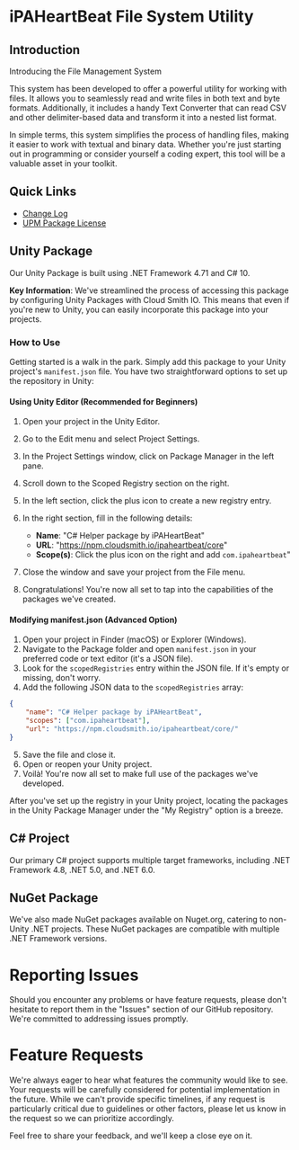 # iPAHeartBeat File System Utility

## Introduction
Introducing the File Management System

This system has been developed to offer a powerful utility for working with files. It allows you to seamlessly read and write files in both text and byte formats. Additionally, it includes a handy Text Converter that can read CSV and other delimiter-based data and transform it into a nested list format.

In simple terms, this system simplifies the process of handling files, making it easier to work with textual and binary data. Whether you're just starting out in programming or consider yourself a coding expert, this tool will be a valuable asset in your toolkit.

## Quick Links
- [Change Log](CHANGELOG.md)
- [UPM Package License](LICENCE.md)

## Unity Package
Our Unity Package is built using .NET Framework 4.71 and C# 10.

**Key Information**:
We've streamlined the process of accessing this package by configuring Unity Packages with Cloud Smith IO. This means that even if you're new to Unity, you can easily incorporate this package into your projects.

### How to Use

Getting started is a walk in the park. Simply add this package to your Unity project's `manifest.json` file. You have two straightforward options to set up the repository in Unity:

#### Using Unity Editor (Recommended for Beginners)

1. Open your project in the Unity Editor.
2. Go to the Edit menu and select Project Settings.
3. In the Project Settings window, click on Package Manager in the left pane.
4. Scroll down to the Scoped Registry section on the right.
5. In the left section, click the plus icon to create a new registry entry.
6. In the right section, fill in the following details:

   - **Name**: "C# Helper package by iPAHeartBeat"
   - **URL**: "https://npm.cloudsmith.io/ipaheartbeat/core"
   - **Scope(s)**: Click the plus icon on the right and add `com.ipaheartbeat`"

7. Close the window and save your project from the File menu.
8. Congratulations! You're now all set to tap into the capabilities of the packages we've created.

#### Modifying manifest.json (Advanced Option)

1. Open your project in Finder (macOS) or Explorer (Windows).
2. Navigate to the Package folder and open `manifest.json` in your preferred code or text editor (it's a JSON file).
3. Look for the `scopedRegistries` entry within the JSON file. If it's empty or missing, don't worry.
4. Add the following JSON data to the `scopedRegistries` array:

```json
{
	"name": "C# Helper package by iPAHeartBeat",
	"scopes": ["com.ipaheartbeat"],
	"url": "https://npm.cloudsmith.io/ipaheartbeat/core/"
}
```

5. Save the file and close it.
6. Open or reopen your Unity project.
7. Voilà! You're now all set to make full use of the packages we've developed.

After you've set up the registry in your Unity project, locating the packages in the Unity Package Manager under the "My Registry" option is a breeze.

## C# Project
Our primary C# project supports multiple target frameworks, including .NET Framework 4.8, .NET 5.0, and .NET 6.0.

## NuGet Package
We've also made NuGet packages available on Nuget.org, catering to non-Unity .NET projects. These NuGet packages are compatible with multiple .NET Framework versions.

# Reporting Issues
Should you encounter any problems or have feature requests, please don't hesitate to report them in the "Issues" section of our GitHub repository. We're committed to addressing issues promptly.

# Feature Requests
We're always eager to hear what features the community would like to see. Your requests will be carefully considered for potential implementation in the future. While we can't provide specific timelines, if any request is particularly critical due to guidelines or other factors, please let us know in the request so we can prioritize accordingly.

Feel free to share your feedback, and we'll keep a close eye on it.
